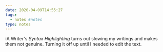 ```yaml
---
date: 2020-04-09T14:55:27
tags:
  - notes #notes
type: notes
---
```


iA Writer's _Syntax Highlighting_ turns out slowing my writings and makes them not genuine. Turning it off up until I needed to edit the text.
